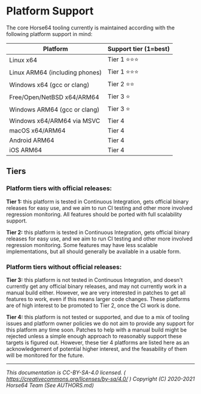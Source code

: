 

# Platform Support

The core Horse64 tooling currently is maintained according with the
following platform support in mind:

|Platform                       | Support tier (1=best)|
|-------------------------------|----------------------|
|Linux x64                      |  Tier 1  ⭐⭐⭐       |
|Linux ARM64 (including phones) |  Tier 1  ⭐⭐⭐       |
|Windows x64   (gcc or clang)   |  Tier 2  ⭐⭐          |
|Free/Open/NetBSD x64/ARM64     |  Tier 3  ⭐           |
|Windows ARM64 (gcc or clang)   |  Tier 3  ⭐           |
|Windows x64/ARM64 via MSVC     |  Tier 4              |
|macOS x64/ARM64                |  Tier 4              |
|Android ARM64                  |  Tier 4              |
|iOS ARM64                      |  Tier 4              |


## Tiers

### Platform tiers with official releases:

**Tier 1:** this platform is tested in Continuous Integration, gets official
binary releases for easy use, and we aim to run CI testing and other more
involved regression monitoring. All features should be ported with full
scalability support.

**Tier 2:** this platform is tested in Continuous Integration, gets official
binary releases for easy use, and we aim to run CI testing and other more
involved regression monitoring. Some features may have less scalable
implementations, but all should generally be available in a usable form.

### Platform tiers without official releases:

**Tier 3:** this platform is not tested in Continuous Integration, and
doesn't currently get any official binary releases, and may not currently
work in a manual build either. However, we are very interested in patches
to get all features to work, even if this means larger code changes.
These platforms are of high interest to be promoted to Tier 2, once the
CI work is done.

**Tier 4:** this platform is not tested or supported, and due to a mix of
tooling issues and platform owner policies we do not aim to provide
any support for this platform any time soon. Patches to help with a
manual build might be rejected unless a simple enough approach to
reasonably support these targets is figured out. However, these tier 4
platforms are listed here as an acknowledgement of potential higher
interest, and the feasability of them will be monitored for the future.


---
*This documentation is CC-BY-SA-4.0 licensed.
( https://creativecommons.org/licenses/by-sa/4.0/ )
Copyright (C) 2020-2021 Horse64 Team (See AUTHORS.md)*
